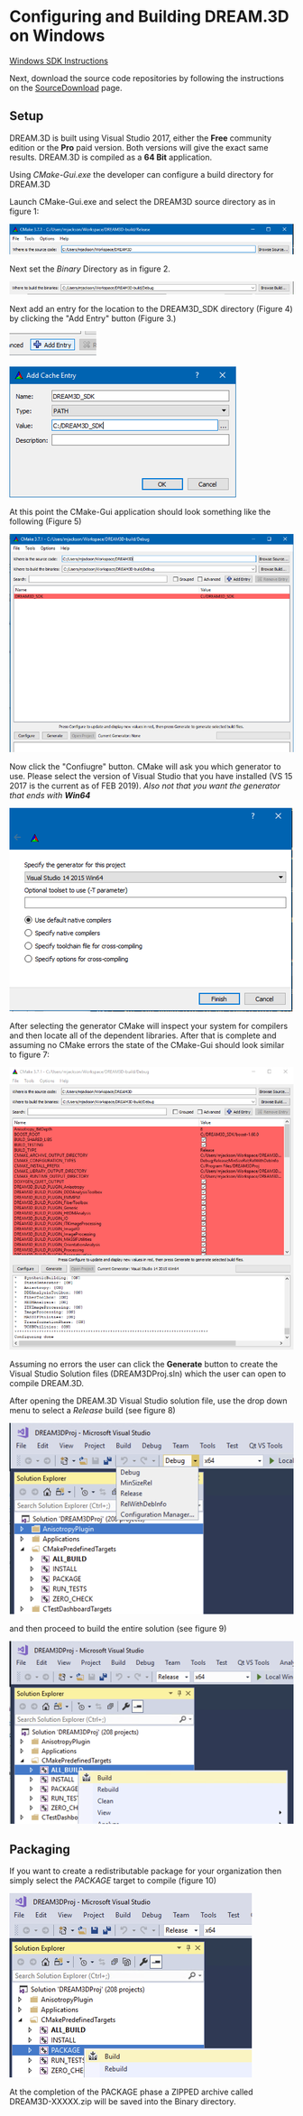 # Configuring and Building DREAM.3D on Windows #

[Windows SDK Instructions](https://github.com/bluequartzsoftware/DREAM3DSuperbuild/blob/develop/docs/Making_an_SDK_Windows.md)

Next, download the source code repositories by following the instructions on the [SourceDownload](SourceDownload/index.html) page.

## Setup ##

DREAM.3D is built using Visual Studio 2017, either the **Free** community edition or the **Pro** paid version. Both versions will give the exact same results. DREAM.3D is compiled as a **64 Bit** application.

Using _CMake-Gui.exe_ the developer can configure a build directory for DREAM.3D

Launch CMake-Gui.exe and select the DREAM3D source directory as in figure 1:

![Figure 1: Selecting the DREAM3D Source Code Directory](Images/Win_SourceCodePath.png)

Next set the _Binary_ Directory as in figure 2.

![Figure 2: Select the Binary Directory. Note: Do NOT select the same directory.](Images/Win_BuildBinariesDebug.png)

Next add an entry for the location to the DREAM3D_SDK directory (Figure 4) by clicking the "Add Entry" button (Figure 3.)

![Figure 3](Images/Win_AddEntry.png)

![Figure 4: Setting the DREAM3D_SDK CMake variable](Images/Win_CreateCmakeVariable.png)

At this point the CMake-Gui application should look something like the following (Figure 5)

![Figure 5: State of CMake-Gui before configuring the project.](Images/Win_CMakeBeforeConfig.png)

Now click the "Confiugre" button. CMake will ask you which generator to use. Please select the version of Visual Studio that you have installed (VS 15 2017 is the current as of FEB 2019). *Also not that you want the generator that ends with __Win64__*

![Figure 6: Selecting the proper Visual Studio Version.](Images/Win_Generator.png)

After selecting the generator CMake will inspect your system for compilers and then locate all of the
dependent libraries. After that is complete and assuming no CMake errors the state of the CMake-Gui should
look similar to figure 7:

![Figure 7: State of CMake-Gui after configuring](Images/Win_CMakeAfterConfig.png)

Assuming no errors the user can click the **Generate** button to create the Visual Studio Solution files (DREAM3DProj.sln) which the user can open to compile DREAM.3D.

After opening the DREAM.3D Visual Studio solution file, use the drop down menu to select a _Release_ build (see figure 8)

![Figure 8: Visual Studio Release build](Images/Win_VisualStudio.png)

and then proceed to build the entire solution (see figure 9)

![Figure 9: Visual Studio building DREAM.3D](Images/Win_VisualStudioBuild.png)

## Packaging ##

If you want to create a redistributable package for your organization then simply select the _PACKAGE_ target to compile (figure 10)

![Figure 10: Packaging DREAM.3D for redistribution](Images/Win_VisualStudioPackage.png)

At the completion of the PACKAGE phase a ZIPPED archive called DREAM3D-XXXXX.zip will be saved into the Binary directory.


